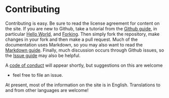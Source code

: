 # Contributing

Contributing is easy. Be sure to read the license agreement for content on the site. If you are new to Github, take a tutorial
from the [Github guide](https://guides.github.com/), in particular [Hello World](https://guides.github.com/activities/hello-world/),
and [Forking](https://guides.github.com/activities/forking/). Then simply fork the repository, make changes in your fork and then 
make a pull request. Much of the documentation uses Markdown, so you may also want to read the 
[Markdown guide](https://guides.github.com/features/mastering-markdown/). Finally, much discussion occurs through Github issues,
so the [Issue guide](https://guides.github.com/features/issues/) may also be helpful.

A [code of conduct](https://opensource.guide/code-of-conduct/) will appear shortly, but suggestions on this are welcome 
- feel free to file an issue.

At present, most of the information on the site is in English. Translations to and from other languages are welcome!

